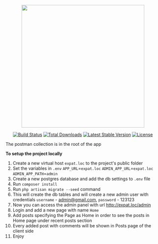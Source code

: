 <p align="center"><a href="https://laravel.com" target="_blank"><img src="https://raw.githubusercontent.com/laravel/art/master/logo-lockup/5%20SVG/2%20CMYK/1%20Full%20Color/laravel-logolockup-cmyk-red.svg" width="400"></a></p>

<p align="center">
<a href="https://travis-ci.org/laravel/framework"><img src="https://travis-ci.org/laravel/framework.svg" alt="Build Status"></a>
<a href="https://packagist.org/packages/laravel/framework"><img src="https://img.shields.io/packagist/dt/laravel/framework" alt="Total Downloads"></a>
<a href="https://packagist.org/packages/laravel/framework"><img src="https://img.shields.io/packagist/v/laravel/framework" alt="Latest Stable Version"></a>
<a href="https://packagist.org/packages/laravel/framework"><img src="https://img.shields.io/packagist/l/laravel/framework" alt="License"></a>
</p>
The postman collection is in the root of the app

<b>To setup the project locally</b>

1. Create a new virtual host `expat.loc` to the project's public folder
2. Set the variables in `.env`
   `APP_URL`=`expat.loc`
   `ADMIN_APP_URL`=`expat.loc`
   `ADMIN_APP_PATH`=`admin`
3. Create a new postgres database and add the db settings to `.env` file
4. Run `composer install`
5. Run `php artisan migrate --seed` command
6. This will create the db tables and will create a new admin user with credentials
`username` - admin@gmail.com, `password` - 123123
7. Now you can access the admin panel with url http://expat.loc/admin
8. Login and add a new page with name `Home`
9. Add posts specifying the Page as Home in order to see the posts in Home page under recent posts section
10. Every added post with comments will be shown in Posts page of the client side
11. Enjoy

